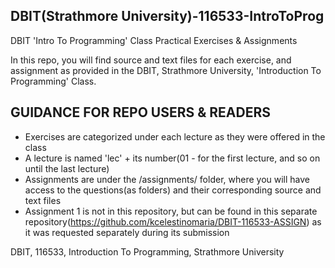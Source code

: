 ## DBIT(Strathmore University)-116533-IntroToProg
DBIT 'Intro To Programming' Class Practical Exercises & Assignments

In this repo, you will find source and text files for each exercise, and assignment 
as provided in the DBIT, Strathmore University, 'Introduction To Programming' Class.

## GUIDANCE FOR REPO USERS & READERS
- Exercises are categorized under each lecture as they were offered in the class
- A lecture is named 'lec' + its number(01 - for the first lecture, and so on until the last lecture)
- Assignments are under the /assignments/ folder, where you will have access to the questions(as folders) and their corresponding source and text files
- Assignment 1 is not in this repository, but
can be found in this separate repository(https://github.com/kcelestinomaria/DBIT-116533-ASSIGN) as it was requested separately during its submission

DBIT, 116533, Introduction To Programming, Strathmore University
